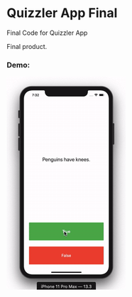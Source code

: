 # Quizzler App Final 
Final Code for Quizzler App

Final product.

### Demo:
<img src="https://github.com/rebeccacxy/flutter-curriculum/blob/main/quizzler-app-final/quizzler-app-demo.gif"></img>
